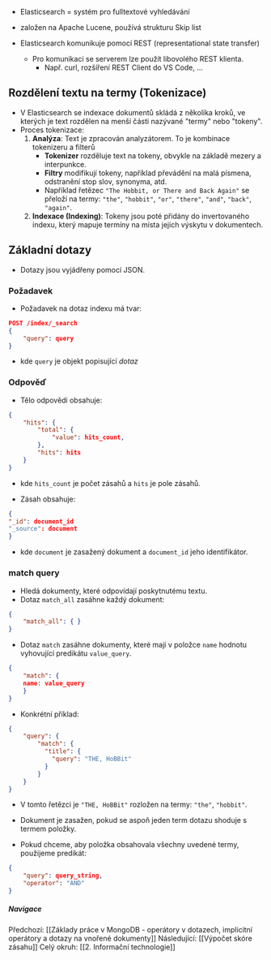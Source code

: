 - Elasticsearch = systém pro fulltextové vyhledávání
- založen na Apache Lucene, používá strukturu Skip list

- Elasticsearch komunikuje pomocí REST (representational state transfer)
	- Pro komunikaci se serverem lze použít libovolého REST klienta.
		- Např. curl, rozšíření REST Client do VS Code, ...

## Rozdělení textu na termy (Tokenizace)
- V Elasticsearch se indexace dokumentů skládá z několika kroků, ve kterých je text rozdělen na menší části nazývané "termy" nebo "tokeny".
- Proces tokenizace:
	1. **Analýza**: Text je zpracován analyzátorem. To je kombinace tokenizeru a filterů
		- **Tokenizer** rozděluje text na tokeny, obvykle na základě mezery a interpunkce.
		- **Filtry** modifikují tokeny, například převádění na malá písmena, odstranění stop slov, synonyma, atd.
		- Například řetězec `"The Hobbit, or There and Back Again"` se přeloží na termy: `"the"`, `"hobbit"`, `"or"`, `"there"`, `"and"`, `"back"`, `"again"`.
	1. **Indexace (Indexing)**: Tokeny jsou poté přidány do invertovaného indexu, který mapuje termíny na místa jejich výskytu v dokumentech.

## Základní dotazy
- Dotazy jsou vyjádřeny pomocí JSON.

### Požadavek
- Požadavek na dotaz indexu má tvar:
```JSON
POST /index/_search 
{
	"query": query 
}
```
- kde `query` je objekt popisující *dotaz*

### Odpověď
- Tělo odpovědi obsahuje:
```JSON
{
	"hits": {
		"total": {
			"value": hits_count,
		},
		"hits": hits 
	}
}
```
- kde `hits_count` je počet zásahů a `hits` je pole zásahů.

- Zásah obsahuje:
```JSON
{
"_id": document_id
"_source": document
}
```
- kde `document` je zasažený dokument a `document_id` jeho identifikátor.

### match query
- Hledá dokumenty, které odpovídají poskytnutému textu.
- Dotaz `match_all` zasáhne každý dokument:
```JSON
{
	"match_all": { }
}
```

- Dotaz `match` zasáhne dokumenty, které mají v položce `name` hodnotu vyhovující predikátu `value_query`.
```JSON
{  
	"match": {
	name: value_query 
	}
}
```

- Konkrétní příklad:
```JSON
{  
	"query": {
	    "match": {
	      "title": {
			"query": "THE, HoBBit"
	      }
		} 
	}
}
```
- V tomto řetězci je `"THE, HoBBit"` rozložen na termy: `"the"`, `"hobbit"`.
- Dokument je zasažen, pokud se aspoň jeden term dotazu shoduje s termem položky.

- Pokud chceme, aby položka obsahovala všechny uvedené termy, použijeme predikát:
```JSON
{  
	"query": query_string, 
	"operator": "AND"
}
```



##### Navigace
Předchozí:  [[Základy práce v MongoDB - operátory v dotazech, implicitní operátory a dotazy na vnořené dokumenty]]
Následující: [[Výpočet skóre zásahu]]
Celý okruh: [[2. Informační technologie]]